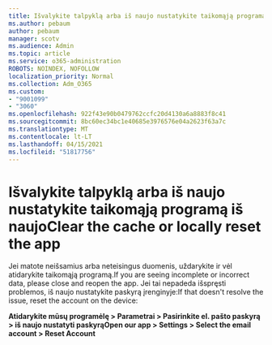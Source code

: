 ```yaml
---
title: Išvalykite talpyklą arba iš naujo nustatykite taikomąją programą iš naujo
ms.author: pebaum
author: pebaum
manager: scotv
ms.audience: Admin
ms.topic: article
ms.service: o365-administration
ROBOTS: NOINDEX, NOFOLLOW
localization_priority: Normal
ms.collection: Adm_O365
ms.custom:
- "9001099"
- "3060"
ms.openlocfilehash: 922f43e90b0479762ccfc20d4130a6a8883f8c41
ms.sourcegitcommit: 8bc60ec34bc1e40685e3976576e04a2623f63a7c
ms.translationtype: MT
ms.contentlocale: lt-LT
ms.lasthandoff: 04/15/2021
ms.locfileid: "51817756"
---
```

# <a name="clear-the-cache-or-locally-reset-the-app"></a><span data-ttu-id="7132e-102">Išvalykite talpyklą arba iš naujo nustatykite taikomąją programą iš naujo</span><span class="sxs-lookup"><span data-stu-id="7132e-102">Clear the cache or locally reset the app</span></span>

<span data-ttu-id="7132e-103">Jei matote neišsamius arba neteisingus duomenis, uždarykite ir vėl atidarykite taikomąją programą.</span><span class="sxs-lookup"><span data-stu-id="7132e-103">If you are seeing incomplete or incorrect data, please close and reopen the app.</span></span>  <span data-ttu-id="7132e-104">Jei tai nepadeda išspręsti problemos, iš naujo nustatykite paskyrą įrenginyje:</span><span class="sxs-lookup"><span data-stu-id="7132e-104">If that doesn't resolve the issue, reset the account on the device:</span></span> 

<span data-ttu-id="7132e-105">**Atidarykite mūsų programėlę > Parametrai > Pasirinkite el. pašto paskyrą > iš naujo nustatyti paskyrą**</span><span class="sxs-lookup"><span data-stu-id="7132e-105">**Open our app > Settings > Select the email account > Reset Account**</span></span>
